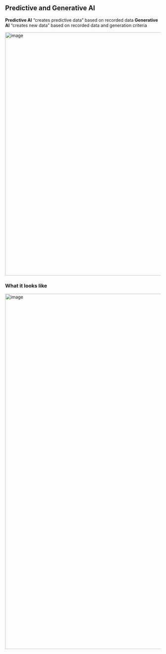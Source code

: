 ## Predictive and Generative AI

**Predictive AI** “creates predictive data” based on recorded data
**Generative AI** “creates new data” based on recorded data and generation criteria

<img width="788" alt="image" src="https://github.com/ianderrington/genai/assets/76016868/821b3315-962a-4956-96cf-ffe863beed3f">

### What it looks like

<img width="1151" alt="image" src="https://github.com/ianderrington/genai/assets/76016868/0b344719-b998-43f7-92fb-725797324af9">


